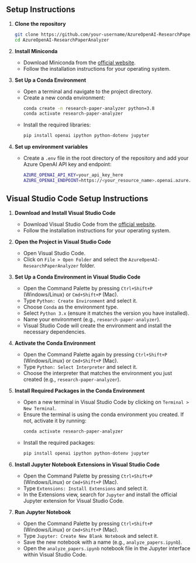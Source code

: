 ## Setup Instructions  
  
1. **Clone the repository**  
    ```sh  
    git clone https://github.com/your-username/AzureOpenAI-ResearchPaperAnalyzer.git  
    cd AzureOpenAI-ResearchPaperAnalyzer  
    ```  
  
2. **Install Miniconda**  
    - Download Miniconda from the [official website](https://docs.conda.io/en/latest/miniconda.html).  
    - Follow the installation instructions for your operating system.  
  
3. **Set Up a Conda Environment**  
    - Open a terminal and navigate to the project directory.  
    - Create a new conda environment:  
        ```sh  
        conda create -n research-paper-analyzer python=3.8  
        conda activate research-paper-analyzer  
        ```  
    - Install the required libraries:  
        ```sh  
        pip install openai ipython python-dotenv jupyter  
        ```  
  
4. **Set up environment variables**  
    - Create a `.env` file in the root directory of the repository and add your Azure OpenAI API key and endpoint:  
        ```sh  
        AZURE_OPENAI_API_KEY=your_api_key_here  
        AZURE_OPENAI_ENDPOINT=https://<your_resource_name>.openai.azure.com  
        ```  
  
## Visual Studio Code Setup Instructions  
  
1. **Download and Install Visual Studio Code**  
    - Download Visual Studio Code from the [official website](https://code.visualstudio.com/).  
    - Follow the installation instructions for your operating system.  
  
2. **Open the Project in Visual Studio Code**  
    - Open Visual Studio Code.  
    - Click on `File > Open Folder` and select the `AzureOpenAI-ResearchPaperAnalyzer` folder.  
  
3. **Set Up a Conda Environment in Visual Studio Code**  
    - Open the Command Palette by pressing `Ctrl+Shift+P` (Windows/Linux) or `Cmd+Shift+P` (Mac).  
    - Type `Python: Create Environment` and select it.  
    - Choose `Conda` as the environment type.  
    - Select `Python 3.x` (ensure it matches the version you have installed).  
    - Name your environment (e.g., `research-paper-analyzer`).  
    - Visual Studio Code will create the environment and install the necessary dependencies.  
  
4. **Activate the Conda Environment**  
    - Open the Command Palette again by pressing `Ctrl+Shift+P` (Windows/Linux) or `Cmd+Shift+P` (Mac).  
    - Type `Python: Select Interpreter` and select it.  
    - Choose the interpreter that matches the environment you just created (e.g., `research-paper-analyzer`).  
  
5. **Install Required Packages in the Conda Environment**  
    - Open a new terminal in Visual Studio Code by clicking on `Terminal > New Terminal`.  
    - Ensure the terminal is using the conda environment you created. If not, activate it by running:  
        ```sh  
        conda activate research-paper-analyzer  
        ```  
    - Install the required packages:  
        ```sh  
        pip install openai ipython python-dotenv jupyter  
        ```  
  
6. **Install Jupyter Notebook Extensions in Visual Studio Code**  
    - Open the Command Palette by pressing `Ctrl+Shift+P` (Windows/Linux) or `Cmd+Shift+P` (Mac).  
    - Type `Extensions: Install Extensions` and select it.  
    - In the Extensions view, search for `Jupyter` and install the official Jupyter extension for Visual Studio Code.  
  
7. **Run Jupyter Notebook**  
    - Open the Command Palette by pressing `Ctrl+Shift+P` (Windows/Linux) or `Cmd+Shift+P` (Mac).  
    - Type `Jupyter: Create New Blank Notebook` and select it.  
    - Save the new notebook with a name (e.g., `analyze_papers.ipynb`).  
    - Open the `analyze_papers.ipynb` notebook file in the Jupyter interface within Visual Studio Code.  
